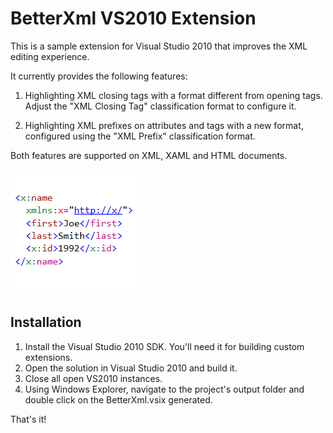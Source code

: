 # BetterXml VS2010 Extension

This is a sample extension for Visual Studio 2010 that improves
the XML editing experience.

It currently provides the following features:

1. Highlighting XML closing tags with a format different
from opening tags. Adjust the "XML Closing Tag" classification
 format to configure it.

2. Highlighting XML prefixes on attributes and tags with a new format,
configured using the "XML Prefix" classification format.

Both features are supported on XML, XAML and HTML documents.

![Extension sample](http://github.com/tomasr/BetterXml/raw/master/preview.png)

## Installation

1. Install the Visual Studio 2010 SDK. You'll need it for building custom
   extensions.
2. Open the solution in Visual Studio 2010 and build it.
3. Close all open VS2010 instances.
4. Using Windows Explorer, navigate to the project's output folder and double
   click on the BetterXml.vsix generated.

That's it!

